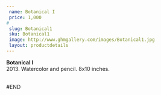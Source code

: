 ```yaml
---
 name: Botanical I
 price: 1,000
#
 slug: Botanical1
 sku: Botanical1
 image: http://www.ghmgallery.com/images/Botanical1.jpg
 layout: productdetails
---
```

<strong>Botanical I</strong><br />
 2013. Watercolor and pencil. 8x10 inches.<br />
 <br />
 
 
 
 
#END
